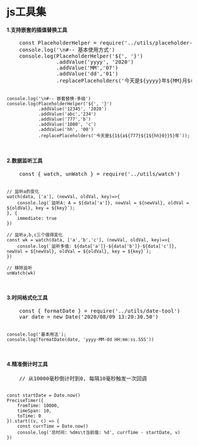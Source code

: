 # js工具集
<p>
<h4>1.支持嵌套的插值替换工具</h4>
<pre>
    const PlaceholderHelper = require('../utils/placeholder-helper')
    console.log('\n#-- 基本使用方式')
    console.log(PlaceholderHelper('${', '}')
                .addValue('yyyy', '2020')
                .addValue('MM','07')
                .addValue('dd','01')
                .replacePlaceholders('今天是${yyyy}年${MM}月${dd}日'));
    
    console.log('\n#-- 嵌套替换-多级')
    console.log(PlaceholderHelper('${', '}')
                .addValue('12345', '2020')
                .addValue('abc','234')
                .addValue('777','b')
                .addValue('1000', 'c')
                .addValue('hh', '00')
                .replacePlaceholders('今天是${1${a${777}${1${hh}0}}5}年'));
</pre>
</p>

<p>
<h4>2.数据监听工具</h4>
<pre>
    const { watch, unWatch } = require('../utils/watch')

    // 监听a的变化
    watch(data, ['a'], (newVal, oldVal, key)=>{
        console.log(`监听A: A = ${data['a']}, newVal = ${newVal}, oldVal = ${oldVal}, key = ${key}`);
    }, {
        immediate: true
    })

    // 监听a,b,c三个值得变化
    const wk = watch(data, ['a','b','c'], (newVal, oldVal, key)=>{
        console.log(`监听多值: ${data['a']}-${data['b']}-${data['c']}, newVal = ${newVal}, oldVal = ${oldVal}, key = ${key}`);
    })

    // 移除监听
    unWatch(wk)
</pre>
</p>

<p>
<h4>3.时间格式化工具</h4>
<pre>
    const { formatDate } = require('../utils/date-tool')
    var date = new Date('2020/08/09 13:20:30.50')

    console.log('基本用法');
    console.log(formatDate(date, 'yyyy-MM-dd HH:mm:ss.SSS'))
</pre>
</p>

<p>
<h4>4.精准倒计时工具</h4>
<pre>
    // 从10000毫秒倒计时到0, 每隔10毫秒触发一次回调

    const startDate = Date.now()
    PreciseTimer({
        fromTime: 10000,
        timeSpan: 10,
        toTime: 0
    }).start((v, c) => {
        const currTime = Date.now()
        console.log('总时间: %dms\t当前值: %d', currTime - startDate, v)
    })
</pre>
</p>
